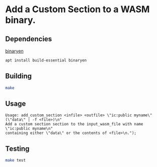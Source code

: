 # Add a Custom Section to a WASM binary.

## Dependencies

[binaryen](https://github.com/WebAssembly/binaryen)

```bash
apt install build-essential binaryen
```

## Building

```bash
make
```

## Usage

```
Usage: add_custom_section <infile> <outfile> \"ic:public myname\" (\"data\" | -f <file>)\n"
Add a custom section section to the input_wasm_file with name \"ic:public myname\n"
containing either \"data\" or the contents of <file>\n.");
```

## Testing

```bash
make test
```
